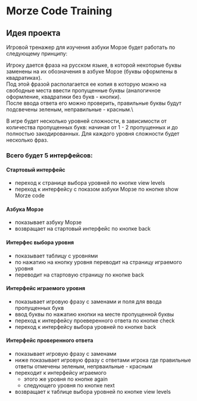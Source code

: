 # Morze Code Training

## Идея проекта

Игровой тренажер для изучения азбуки Морзе будет работать по следующему принципу:

Игроку дается фраза на русском языке, в которой некоторые буквы заменены на их обозначения в азбуке Морзе (буквы оформлены в квадратиках).\
Под этой фразой располагается ее копия в которую можно на свободные места ввести пропущенные буквы (аналогичное оформление, квадратики без букв - кнопки).\
После ввода ответа его можно проверить, правильные буквы будут подсвечены зеленым, неправильные - красным.\

В игре будет несколько уровней сложности, в зависимости от количества пропущенных букв: начиная от 1 - 2 пропущенных и до полностью закодированных.
Для каждого уровня сложности будет несколько фраз.

### Всего будет 5 интерфейсов:

#### Стартовый интерфейс
+ переxод к странице выбора уровней по кнопке view levels
+ переход к интерфейсу с показом азбуки Морзе по кнопке show Morze code

#### Азбука Морзе
+ показывает азбуку Морзе
+ возвращает на стартовый интерфейс по кнопке back

#### Интерфес выбора уровня
+ показывает таблицу с уровнями
+ по нажатию на кнопку уровня переводит на страницу играемого уровня
+ переводит на стартовую страницу по кнопке back

#### Интерфейс играемого уровня
+ показывает игровую фразу с заменами и поля для ввода пропущенных букв
+ ввод буквы по нажатию кнопки на месте пропущенной буквы
+ переход к интерфейсу проеверенного ответа по кнопке check
+ переход к интерфейсу выбора уровней по кнопке back

#### Интерфейс проверенного ответа
+ показывает игровую фразу с заменами
+ ниже показывает игровую фразу с ответами игрока где правильные ответы отмечены зеленым, непрваильные - красным
+ переходит к интерфейсу играемого
  + этого же уровня по кнопке again
  + следующего уровня по кнопке next
+ возвращает к таблице выбора уровней по кнопке view levels

